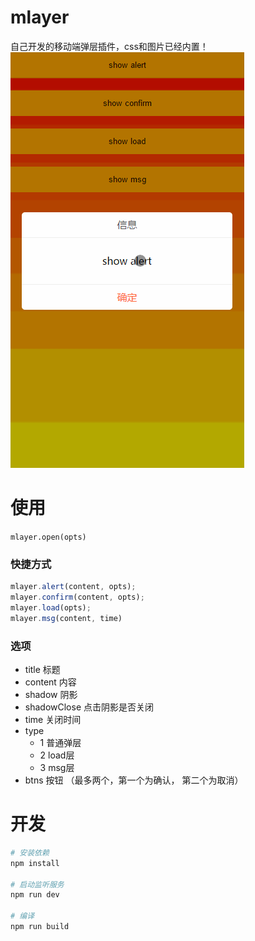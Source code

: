 # mlayer
自己开发的移动端弹层插件，css和图片已经内置！
![](https://raw.githubusercontent.com/taoeer/mlayer/master/demo.gif)

# 使用

``mlayer.open(opts)``

### 快捷方式
```javascript
mlayer.alert(content, opts);
mlayer.confirm(content, opts);
mlayer.load(opts);
mlayer.msg(content, time)
```	

### 选项
+ title 标题
+ content 内容
+ shadow 阴影
+ shadowClose 点击阴影是否关闭
+ time 关闭时间
+ type
	+ 1 普通弹层
	+ 2 load层
	+ 3 msg层
+ btns 按钮 （最多两个，第一个为确认， 第二个为取消）

# 开发
``` bash
# 安装依赖
npm install

# 启动监听服务
npm run dev

# 编译
npm run build
```

